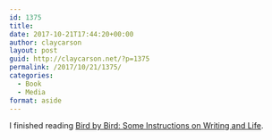 ```yaml
---
id: 1375
title: 
date: 2017-10-21T17:44:20+00:00
author: claycarson
layout: post
guid: http://claycarson.net/?p=1375
permalink: /2017/10/21/1375/
categories:
  - Book
  - Media
format: aside
---
```

I finished reading  [Bird by Bird: Some Instructions on Writing and Life](https://www.amazon.com/Bird-Some-Instructions-Writing-Life/dp/0385480016).